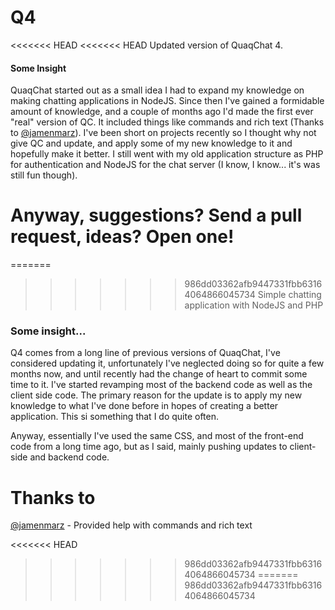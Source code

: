 # Q4
<<<<<<< HEAD
<<<<<<< HEAD
Updated version of QuaqChat 4.

#### Some Insight
QuaqChat started out as a small idea I had to expand my knowledge on making chatting applications in NodeJS. Since then I've gained a formidable amount of knowledge, and a couple of months ago I'd made the first ever "real" version of QC. It included things like commands and rich text (Thanks to [@jamenmarz](https://github.com/jamenmarz "Attribution to Jamen Marz for Rich Text  and Commands")). I've been short on projects recently so I thought why not give QC and update, and apply some of my new knowledge to it and hopefully make it better. I still went with my old application structure as PHP for authentication and NodeJS for the chat server (I know, I know... it's was still fun though). 

Anyway, suggestions? Send a pull request, ideas? Open one!
=======
=======
>>>>>>> 986dd03362afb9447331fbb63164064866045734
Simple chatting application with NodeJS and PHP

### Some insight...
Q4 comes from a long line of previous versions of QuaqChat, I've considered updating it, unfortunately I've neglected doing so for quite a few months now, and until recently had the change of heart to commit some time to it. I've started revamping most of the backend code as well as the client side code. The primary reason for the update is to apply my new knowledge to what I've done before in hopes of creating a better application. This si something that I do quite often.

Anyway, essentially I've used the same CSS, and most of the front-end code from a long time ago, but as I said, mainly pushing updates to client-side and backend code.

# Thanks to 
[@jamenmarz](https://github.com/jamenmars) - Provided help with commands and rich text

<<<<<<< HEAD
>>>>>>> 986dd03362afb9447331fbb63164064866045734
=======
>>>>>>> 986dd03362afb9447331fbb63164064866045734
